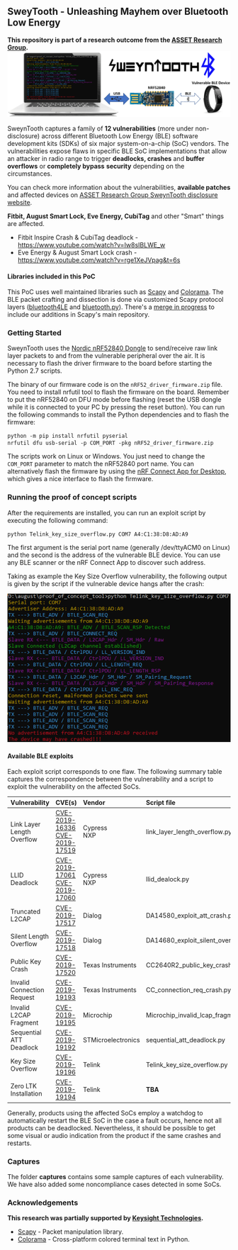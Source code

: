 ## SweyTooth - Unleashing Mayhem over Bluetooth Low Energy
**This repository is part of a research outcome from the [ASSET Research Group](https://asset-group.github.io/disclosures/sweyntooth/).**
![attack_logo](docs/setup.png)

SweynTooth captures a family of **12 vulnerabilities** (more under non-disclosure) across different Bluetooth Low Energy (BLE) software development kits (SDKs) of six major system-on-a-chip (SoC) vendors. The vulnerabilities expose flaws in specific BLE SoC implementations that allow an attacker in radio range to trigger **deadlocks, crashes** and **buffer overflows** or **completely bypass** **security** depending on the circumstances.

You can check more information about the vulnerabilities, **available patches** and affected devices on [ASSET Research Group SweynTooth disclosure website](https://asset-group.github.io/disclosures/sweyntooth/).

**Fitbit, August Smart Lock, Eve Energy, CubiTag** and other "Smart" things are affected.

* Fitbit Inspire Crash & CubiTag deadlock - https://www.youtube.com/watch?v=Iw8sIBLWE_w
* Eve Energy & August Smart Lock crash - https://www.youtube.com/watch?v=rge1XeJVpag&t=6s


#### Libraries included in this PoC

This PoC uses well maintained libraries such as [Scapy](https://github.com/secdev/scapy) and [Colorama](https://github.com/tartley/colorama). The BLE packet crafting and dissection is done via customized Scapy protocol layers ([bluetooth4LE](https://github.com/Matheus-Garbelini/sweyntooth_bluetooth_low_energy_attacks/blob/master/libs/scapy/layers/bluetooth4LE.py) and [bluetooth.py](https://github.com/Matheus-Garbelini/sweyntooth_bluetooth_low_energy_attacks/blob/master/libs/scapy/layers/bluetooth.py)). There's a [merge in progress](https://github.com/secdev/scapy/pull/2215) to include our additions in Scapy's main repository. 



### Getting Started

SweynTooth uses the [Nordic nRF52840 Dongle](https://www.nordicsemi.com/?sc_itemid={CDCCA013-FE4C-4655-B20C-1557AB6568C9}) to send/receive raw link layer packets to and from the vulnerable peripheral over the air. It is necessary to flash the driver firmware to the board before starting the Python 2.7 scripts.

The binary of our firmware code is on the `nRF52_driver_firmware.zip` file. You need to install nrfutil tool to flash the firmware on the board. Remember to put the nRF52840 on DFU mode before flashing (reset the USB dongle while it is connected to your PC by pressing the reset button). You can run the following commands to install the Python dependencies and to flash the firmware:

```shell
python -m pip install nrfutil pyserial
nrfutil dfu usb-serial -p COM_PORT -pkg nRF52_driver_firmware.zip
```

The scripts work on Linux or Windows. You just need to change the `COM_PORT` parameter to match the nRF52840 port name. You can alternatively flash the firmware by using the [nRF Connect App for Desktop](https://www.nordicsemi.com/Software-and-tools/Development-Tools/nRF-Connect-for-desktop), which gives a nice interface to flash the firmware.

### Running the proof of concept scripts

After the requirements are installed, you can run an exploit script by executing the following command:

```shell
python Telink_key_size_overflow.py COM7 A4:C1:38:D8:AD:A9
```

The first argument is the serial port name (generally /dev/ttyACM0 on Linux) and the second is the address of the vulnerable BLE device. You can use any BLE scanner or the nRF Connect App to discover such address. 

Taking as example the Key Size Overflow vulnerability,  the following output is given by the script if the vulnerable device hangs after the crash:

![attack_logo](docs/demo_output.png)



#### Available BLE exploits

Each exploit script corresponds to one flaw. The following summary table captures the correspondence between the vulnerability and a script to exploit the vulnerability on the affected SoCs.

| Vulnerability              | CVE(s)                                                       | Vendor             | Script file                        |
| -------------------------- | ------------------------------------------------------------ | :----------------- | :--------------------------------- |
| Link Layer Length Overflow | [CVE-2019-16336](https://cve.mitre.org/cgi-bin/cvename.cgi?name=CVE-2019-16336)<br />[CVE-2019-17519](https://cve.mitre.org/cgi-bin/cvename.cgi?name=CVE-2019-17519) | Cypress<br />NXP   | link_layer_length_overflow.py      |
| LLID Deadlock              | [CVE-2019-17061](https://cve.mitre.org/cgi-bin/cvename.cgi?name=CVE-2019-17061)<br />[CVE-2019-17060](https://cve.mitre.org/cgi-bin/cvename.cgi?name=CVE-2019-17060) | Cypress<br />NXP   | llid_dealock.py                    |
| Truncated L2CAP            | [CVE-2019-17517](https://cve.mitre.org/cgi-bin/cvename.cgi?name=CVE-2019-17517) | Dialog             | DA14580_exploit_att_crash.py       |
| Silent Length Overflow     | [CVE-2019-17518](https://cve.mitre.org/cgi-bin/cvename.cgi?name=CVE-2019-17518) | Dialog             | DA14680_exploit_silent_overflow.py |
| Public Key Crash           | [CVE-2019-17520](https://cve.mitre.org/cgi-bin/cvename.cgi?name=CVE-2019-17520) | Texas Instruments  | CC2640R2_public_key_crash.py       |
| Invalid Connection Request | [CVE-2019-19193](https://cve.mitre.org/cgi-bin/cvename.cgi?name=CVE-2019-19193) | Texas Instruments  | CC_connection_req_crash.py         |
| Invalid L2CAP Fragment     | [CVE-2019-19195](https://cve.mitre.org/cgi-bin/cvename.cgi?name=CVE-2019-19195) | Microchip          | Microchip_invalid_lcap_fragment.py |
| Sequential ATT Deadlock    | [CVE-2019-19192](https://cve.mitre.org/cgi-bin/cvename.cgi?name=CVE-2019-19192) | STMicroelectronics | sequential_att_deadlock.py         |
| Key Size Overflow          | [CVE-2019-19196](https://cve.mitre.org/cgi-bin/cvename.cgi?name=CVE-2019-19196) | Telink             | Telink_key_size_overflow.py        |
| Zero LTK Installation      | [CVE-2019-19194](https://cve.mitre.org/cgi-bin/cvename.cgi?name=CVE-2019-19194) | Telink             | **TBA**                            |

Generally, products using the affected SoCs employ a watchdog to automatically restart the BLE SoC in the case a fault occurs, hence not all products can be deadlocked. Nevertheless, it should be possible to get some visual or audio indication from the product if the same crashes and restarts.



### Captures

The folder **captures** contains some sample captures of each vulnerability. We have also added some noncompliance cases detected in some SoCs.



### Acknowledgements
**This research was partially supported by [Keysight Technologies](https://www.keysight.com/sg/en/home.html).**
* [Scapy](https://github.com/secdev/scapy) - Packet manipulation library.
* [Colorama](https://github.com/tartley/colorama) - Cross-platform colored terminal text in Python.
